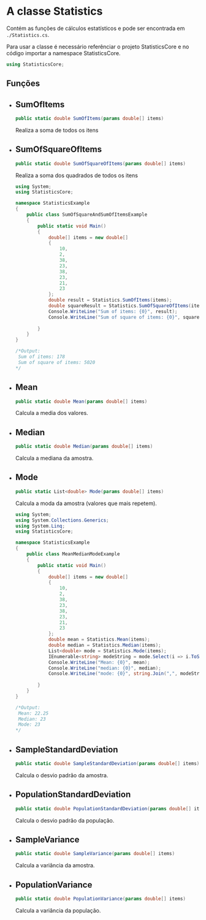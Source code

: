 # A classe Statistics
Contém as funções de cálculos estatísticos e pode ser encontrada em `./Statistics.cs`.

Para usar a classe é necessário referênciar o projeto StatisticsCore e no código importar a namespace StatisticsCore.
```C#
using StatisticsCore;
```

## Funções

- ## SumOfItems
  ```C#
  public static double SumOfItems(params double[] items)
  ```
  Realiza a soma de todos os itens
- ## SumOfSquareOfItems
  ```C#
  public static double SumOfSquareOfItems(params double[] items)
  ```
  Realiza a soma dos quadrados de todos os itens
  ```C#
  using System;
  using StatisticsCore;
  
  namespace StatisticsExample
  {
      public class SumOfSquareAndSumOfItemsExample 
      {
          public static void Main() 
          {
              double[] items = new double[]
              {
                  10,
                  2,
                  38,
                  23,
                  38,
                  23,
                  21,
                  23
              };
              double result = Statistics.SumOfItems(items);
              double squareResult = Statistics.SumOfSquareOfItems(items);
              Console.WriteLine("Sum of items: {0}", result);
              Console.WriteLine("Sum of square of items: {0}", squareResult);
              
          }
      }
  }
  
  /*Output:
   Sum of items: 178
   Sum of square of items: 5020
  */
  ```
- ## Mean
  ```C#
  public static double Mean(params double[] items)
  ```
  Calcula a media dos valores.
- ## Median
  ```C#
  public static double Median(params double[] items)
  ```
  Calcula a mediana da amostra.
- ## Mode
  ```C#
  public static List<double> Mode(params double[] items)
  ```
  Calcula a moda da amostra (valores que mais repetem).
  ```C#
  using System;
  using System.Collections.Generics;
  using System.Linq;
  using StatisticsCore;
  
  namespace StatisticsExample
  {
      public class MeanMedianModeExample 
      {
          public static void Main() 
          {
              double[] items = new double[]
              {
                  10,
                  2,
                  38,
                  23,
                  38,
                  23,
                  21,
                  23
              };
              double mean = Statistics.Mean(items);
              double median = Statistics.Median(items);
              List<double> mode = Statistics.Mode(items);
              IEnumerable<string> modeString = mode.Select(i => i.ToString());
              Console.WriteLine("Mean: {0}", mean);
              Console.WriteLine("median: {0}", median);
              Console.WriteLine("mode: {0}", string.Join(",", modeString.ToArray()));
              
          }
      }
  }
  
  /*Output:
   Mean: 22.25
   Median: 23
   Mode: 23
  */
  ```
- ## SampleStandardDeviation
  ```C#
  public static double SampleStandardDeviation(params double[] items)
  ```
  Calcula o desvio padrão da amostra.
- ## PopulationStandardDeviation
  ```C#
  public static double PopulationStandardDeviation(params double[] items)
  ```
  Calcula o desvio padrão da população.
- ## SampleVariance
  ```C#
  public static double SampleVariance(params double[] items)
  ```
  Calcula a variância da amostra.
- ## PopulationVariance
  ```C#
  public static double PopulationVariance(params double[] items)
  ```
  Calcula a variância da população.
